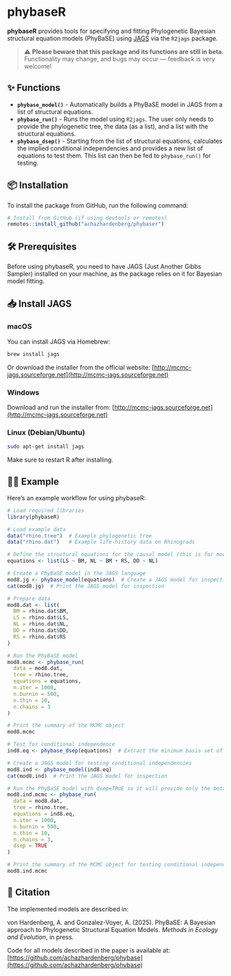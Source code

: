 # phybaseR

**phybaseR** provides tools for specifying and fitting Phylogenetic Bayesian structural equation models (PhyBaSE) using [JAGS](http://mcmc-jags.sourceforge.net) via the `R2jags` package. 

> ⚠️ **Please beware that this package and its functions are still in beta.**  
> Functionality may change, and bugs may occur — feedback is very welcome!

## ✨ Functions

- **`phybase_model()`** - Automatically builds a PhyBaSE model in JAGS from a list of structural equations.
- **`phybase_run()`** - Runs the model using `R2jags`. The user only needs to provide the phylogenetic tree, the data (as a list), and a list with the structural equations.
- **`phybase_dsep()`** - Starting from the list of structural equations, calculates the implied conditional independencies and provides a new list of equations to test them. This list can then be fed to `phybase_run()` for testing.

## 📦 Installation

To install the package from GitHub, run the following command:

```r
# Install from GitHub (if using devtools or remotes)
remotes::install_github("achazhardenberg/phybaser")
```
## 🛠 Prerequisites

Before using phybaseR, you need to have JAGS (Just Another Gibbs Sampler) installed on your machine, as the package relies on it for Bayesian model fitting.

## 📥 Install JAGS

### macOS

You can install JAGS via Homebrew:
```bash
brew install jags
```
Or download the installer from the official website:
[http://mcmc-jags.sourceforge.net](http://mcmc-jags.sourceforge.net)

### Windows

Download and run the installer from:
[http://mcmc-jags.sourceforge.net](http://mcmc-jags.sourceforge.net)

### Linux (Debian/Ubuntu)

```bash
sudo apt-get install jags
```

Make sure to restart R after installing.

## 🧑‍💻 Example

Here’s an example workflow for using phybaseR:

```r
# Load required libraries
library(phybaseR)

# Load example data
data("rhino.tree")  # Example phylogenetic tree
data("rhino.dat")   # Example life-history data on Rhinograds

# Define the structural equations for the causal model (this is for model 8 in Gonzalez-Voyer & von Hardenberg (2013)
equations <- list(LS ~ BM, NL ~ BM + RS, DD ~ NL)

# Create a PhyBaSE model in the JAGS language
mod8.jg <- phybase_model(equations)  # Create a JAGS model for inspection or modification
cat(mod8.jg)  # Print the JAGS model for inspection

# Prepare data 
mod8.dat <- list(
  BM = rhino.dat$BM,
  LS = rhino.dat$LS,
  NL = rhino.dat$NL,
  DD = rhino.dat$DD,
  RS = rhino.dat$RS
)

# Run the PhyBaSE model
mod8.mcmc <- phybase_run(
  data = mod8.dat, 
  tree = rhino.tree, 
  equations = equations, 
  n.iter = 1000, 
  n.burnin = 500, 
  n.thin = 10, 
  n.chains = 3
)

# Print the summary of the MCMC object
mod8.mcmc

# Test for conditional independence
ind8.eq <- phybase_dsep(equations)  # Extract the minimum basis set of independence equations

# Create a JAGS model for testing conditional independencies
mod8.ind <- phybase_model(ind8.eq)
cat(mod8.ind)  # Print the JAGS model for inspection

# Run the PhyBaSE model with dsep=TRUE so it will provide only the betas needed to test for conditional independencies
mod8.ind.mcmc <- phybase_run(
  data = mod8.dat, 
  tree = rhino.tree, 
  equations = ind8.eq, 
  n.iter = 1000, 
  n.burnin = 500, 
  n.thin = 10, 
  n.chains = 3,
  dsep = TRUE
)

# Print the summary of the MCMC object for testing conditional independencies
mod8.ind.mcmc
```
## 📖 Citation

The implemented models are described in:

von Hardenberg, A. and Gonzalez-Voyer, A. (2025).
PhyBaSE: A Bayesian approach to Phylogenetic Structural Equation Models.
*Methods in Ecology and Evolution*, in press.

Code for all models described in the paper is available at: [https://github.com/achazhardenberg/phybase](https://github.com/achazhardenberg/phybase)
